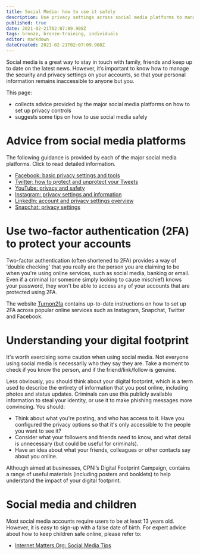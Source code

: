 ```yaml
---
title: Social Media: how to use it safely
description: Use privacy settings across social media platforms to manage your digital footprint.
published: true
date: 2021-02-21T02:07:09.908Z
tags: bronze, bronze-training, individuals
editor: markdown
dateCreated: 2021-02-21T02:07:09.908Z
---
```


Social media is a great way to stay in touch with family, friends and keep up to date on the latest news. However, it’s important to know how to manage the security and privacy settings on your accounts, so that your personal information remains inaccessible to anyone but you. 

This page:

- collects advice provided by the major social media platforms on how to set up privacy controls 
- suggests some tips on how to use social media safely


# Advice from social media platforms
The following guidance is provided by each of the major social media platforms. Click to read detailed information.

- [Facebook: basic privacy settings and tools](https://www.facebook.com/help/325807937506242/)
- [Twitter: how to protect and unprotect your Tweets](https://help.twitter.com/en/safety-and-security/how-to-make-twitter-private-and-public)
- [YouTube: privacy and safety](https://support.google.com/youtube/topic/2803240?hl=en&ref_topic=6151248)
- [Instagram: privacy settings and information](https://help.instagram.com/196883487377501)
- [LinkedIn: account and privacy settings overview](https://www.linkedin.com/help/linkedin/answer/66?lang=en)
- [Snapchat: privacy settings](https://support.snapchat.com/en-GB/a/privacy-settings2)


# Use two-factor authentication (2FA) to protect your accounts
Two-factor authentication (often shortened to 2FA) provides a way of 'double checking' that you really are the person you are claiming to be when you're using online services, such as social media, banking or email.  Even if a criminal (or someone simply looking to cause mischief) knows your password, they won't be able to access any of your accounts that are protected using 2FA.

The website [Turnon2fa](https://www.telesign.com/turnon2fa/) contains up-to-date instructions on how to set up 2FA across popular online services such as Instagram, Snapchat, Twitter and Facebook.  

# Understanding your digital footprint

It's worth exercising some caution when using social media. Not everyone using social media is necessarily who they say they are. Take a moment to check if you know the person, and if the friend/link/follow is genuine. 

Less obviously, you should think about your digital footprint, which is a term used to describe the entirety of information that you post online, including photos and status updates. Criminals can use this publicly available information to steal your identity, or use it to make phishing messages more convincing. You should:

- Think about what you're posting, and who has access to it. Have you configured the privacy options so that it's only accessible to the people you want to see it?
- Consider what your followers and friends need to know, and what detail is unnecessary (but could be useful for criminals).
- Have an idea about what your friends, colleagues or other contacts say about you online.

Although aimed at businesses, CPNI’s Digital Footprint Campaign, contains a range of useful materials (including posters and booklets) to help understand the impact of your digital footprint.

# Social media and children
Most social media accounts require users to be at least 13 years old. However, it is easy to sign-up with a false date of birth. For expert advice about how to keep children safe online, please refer to:

- [Internet Matters.Org: Social Media Tips](https://www.internetmatters.org/advice/social-media/)

